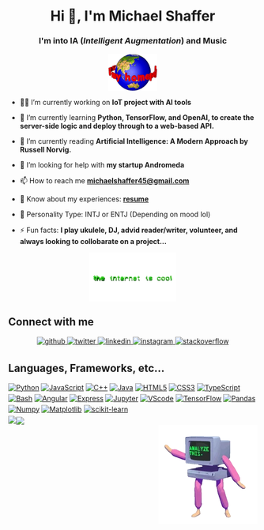 <h1 align="center">Hi 👋, I'm Michael Shaffer</h1>

### <p align="center">I'm into IA (<em>Intelligent Augmentation</em>) and Music</p>

<p align="center">
    <img align="center" alt="homepage" width="20%" src="files/homepage.gif">
</p>

- 🧑‍💻 I’m currently working on **IoT project with AI tools**

- 🌱 I’m currently learning **Python, TensorFlow, and OpenAI, to create the server-side logic and deploy through to a web-based API.**

- 👯 I’m currently reading **Artificial Intelligence: A Modern Approach by Russell Norvig.**

- 🤝 I’m looking for help with **my startup Andromeda**

- 📫 How to reach me **michaelshaffer45@gmail.com**

- 💯 Know about my experiences: **[resume](files/resume.pdf)**

- 🤔 Personality Type: INTJ or ENTJ (Depending on mood lol)

- ⚡ Fun facts: **I play ukulele, DJ, advid reader/writer, volunteer, and always looking to collobarate on a project...**

<p align="center">
<img align="center" alt="theinternetiscool" width="35%" src="files/coolinternet.gif">
</p>

## Connect with me

<div align="center">
<a href="https://github.com/ShafferMichael" target="_blank">
<img src=https://img.shields.io/badge/github-%2324292e.svg?&style=for-the-badge&logo=github&logoColor=white alt=github style="margin-bottom: 5px;" />
</a>
<a href="https://twitter.com/MichaelPShaffer" target="_blank">
<img src=https://img.shields.io/badge/twitter-%2300acee.svg?&style=for-the-badge&logo=twitter&logoColor=white alt=twitter style="margin-bottom: 5px;" />
</a>
<a href="https://linkedin.com/in/michael-p-shaffer" target="_blank">
<img src=https://img.shields.io/badge/linkedin-%231E77B5.svg?&style=for-the-badge&logo=linkedin&logoColor=white alt=linkedin style="margin-bottom: 5px;" />
</a>
<a href="https://instagram.com/michael._.shaffer" target="_blank">
<img src=https://img.shields.io/badge/instagram-%23000000.svg?&style=for-the-badge&logo=instagram&logoColor=white alt=instagram style="margin-bottom: 5px;" />
</a>
<a href="https://stackoverflow.com/users/20236815/michael-shaffer?tab=profile" target="_blank">
<img src=https://img.shields.io/badge/stackoverflow-%23F28032.svg?&style=for-the-badge&logo=stackoverflow&logoColor=white alt=stackoverflow style="margin-bottom: 5px;" />
</a>  
</div>

## Languages, Frameworks, etc...

<div align="left">
<div align="left">
<a href="https://docs.python.org/3/" target="_blank"><img src="https://img.shields.io/badge/Python-3776AB?style=for-the-badge&logo=python&logoColor=white" alt="Python" style="margin-bottom: 5px;" /></a>
<a href="https://developer.mozilla.org/en-US/docs/Web/JavaScript" target="_blank"><img src="https://img.shields.io/badge/JavaScript-F7DF1E?style=for-the-badge&logo=javascript&logoColor=black" alt="JavaScript" style="margin-bottom: 5px;" /></a>
<a href="http://www.cplusplus.com/doc/tutorial/" target="_blank"><img src="https://img.shields.io/badge/C++-00599C?style=for-the-badge&logo=cplusplus&logoColor=white" alt="C++" style="margin-bottom: 5px;" /></a>
<a href="https://docs.oracle.com/en/java/" target="_blank"><img src="https://img.shields.io/badge/Java-ED8B00?style=for-the-badge&logo=openjdk&logoColor=white" alt="Java" style="margin-bottom: 5px;" /></a>
<a href="https://developer.mozilla.org/en-US/docs/Web/Guide/HTML/HTML5" target="_blank"><img src="https://img.shields.io/badge/HTML5-E34F26?style=for-the-badge&logo=html5&logoColor=white" alt="HTML5" style="margin-bottom: 5px;" /></a>
<a href="https://developer.mozilla.org/en-US/docs/Web/CSS" target="_blank"><img src="https://img.shields.io/badge/CSS3-1572B6?style=for-the-badge&logo=css3&logoColor=white" alt="CSS3" style="margin-bottom: 5px;" /></a>
<a href="https://www.typescriptlang.org/docs/" target="_blank"><img src="https://img.shields.io/badge/TypeScript-3178C6?style=for-the-badge&logo=typescript&logoColor=white" alt="TypeScript" style="margin-bottom: 5px;" /></a>
<a href="https://www.gnu.org/software/bash/manual/bash.html" target="_blank"><img src="https://img.shields.io/badge/Bash-4EAA25?style=for-the-badge&logo=gnu-bash&logoColor=white" alt="Bash" style="margin-bottom: 5px;" /></a>
<a href="https://angular.io/docs" target="_blank"><img src="https://img.shields.io/badge/angular-%23DD0031.svg?style=for-the-badge&logo=angular&logoColor=white" alt="Angular" style="margin-bottom: 5px;"/></a>
<a href="https://expressjs.com/" target="_blank"><img src="https://img.shields.io/badge/express.js-%23404d59.svg?style=for-the-badge&logo=express&logoColor=%2361DAFB" alt="Express" style="margin-bottom: 5px;"/></a>
<a href="https://jupyter.org/documentation" target="_blank"><img src="https://img.shields.io/badge/jupyter-%23FA0F00.svg?style=for-the-badge&logo=jupyter&logoColor=white" alt="Jupyter" style="margin-bottom: 5px;"/></a>
<a href="https://code.visualstudio.com/docs" target="_blank"><img src="https://img.shields.io/badge/Visual%20Studio%20Code-0078d7.svg?style=for-the-badge&logo=visual-studio-code&logoColor=white" alt="VScode" style="margin-bottom: 5px;"/></a>
<a href="https://www.tensorflow.org/overview" target="_blank"><img src="https://img.shields.io/badge/TensorFlow-%23FF6F00.svg?style=for-the-badge&logo=TensorFlow&logoColor=white" alt="TensorFlow" style="margin-bottom: 5px;"/></a>
<a href="https://pandas.pydata.org/docs/" target="_blank"><img src="https://img.shields.io/badge/pandas-%23150458.svg?style=for-the-badge&logo=pandas&logoColor=white" alt="Pandas" style="margin-bottom: 5px;"/></a>
<a href="https://numpy.org/doc/" target="_blank"><img src="https://img.shields.io/badge/numpy-%23013243.svg?style=for-the-badge&logo=numpy&logoColor=white" alt="Numpy" style="margin-bottom: 5px;"/></a>
<a href="https://matplotlib.org/stable/contents.html" target="_blank"><img src="https://img.shields.io/badge/Matplotlib-%23ffffff.svg?style=for-the-badge&logo=Matplotlib&logoColor=black" alt="Matplotlib" style="margin-bottom: 5px;"/></a>
<a href="https://scikit-learn.org/stable/user_guide.html" target="_blank"><img src="https://img.shields.io/badge/scikit--learn-%23F7931E.svg?style=for-the-badge&logo=scikit-learn&logoColor=white" alt="scikit-learn" style="margin-bottom: 5px;"/></a>
</div>

<img src="https://github-readme-stats-sigma-five.vercel.app/api?username=shaffermichael&show_files=true&count_private=true&hide_border=true" align="left" />

<div align="left"><img src="https://github-readme-stats-sigma-five.vercel.app/api/top-langs/?username=shaffermichael&hide_border=true&layout=compact&random=123" align="center" /></div>

<img align="right" alt="analmyzer" src="files/analyzer.gif">
